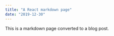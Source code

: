 ```yaml
---
title: "A React markdown page"
date: "2019-12-30"
---
```


This is a markdown page converted to a blog post.